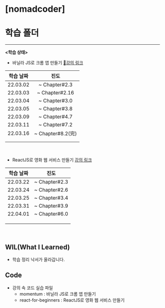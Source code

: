 # [nomadcoder]

# 학습 폴더

<hr>

**<학습 상태>**

- 바닐라 JS로 크롬 앱 만들기 [🔗강의 링크](https://nomadcoders.co/javascript-for-beginners/lobby)

| 학습 날짜 |       진도        |
| :-------: | :---------------: |
| 22.03.02  |   ~ Chapter#2.3   |
| 22.03.03  |  ~ Chapter#2.16   |
| 22.03.04  |   ~ Chapter#3.0   |
| 22.03.05  |   ~ Chapter#3.8   |
| 22.03.09  |   ~ Chapter#4.7   |
| 22.03.11  |   ~ Chapter#7.2   |
| 22.03.16  | ~ Chapter#8.2(完) |
|           |                   |
|           |                   |

<br>

- ReactJS로 영화 웹 서비스 만들기 [강의 링크](https://nomadcoders.co/react-for-beginners/lectures/3257)

| 학습 날짜 |     진도      |
| :-------: | :-----------: |
| 22.03.22  | ~ Chapter#2.3 |
| 22.03.24  | ~ Chapter#2.6 |
| 22.03.25  | ~ Chapter#3.4 |
| 22.03.31  | ~ Chapter#3.9 |
| 22.04.01  | ~ Chapter#6.0 |
|           |               |
|           |               |
|           |               |

<br>

## WIL(What I Learned)

- 학습 정리 낙서가 올라갑니다.

## Code

- 강의 속 코드 실습 파일
  - momentum : 바닐라 JS로 크롬 앱 만들기
  - react-for-beginners : ReactJS로 영화 웹 서비스 만들기
